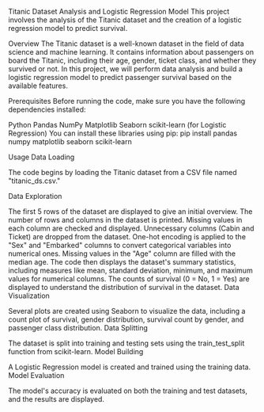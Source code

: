 Titanic Dataset Analysis and Logistic Regression Model
This project involves the analysis of the Titanic dataset and the creation of a logistic regression model to predict survival.

Overview
The Titanic dataset is a well-known dataset in the field of data science and machine learning. It contains information about passengers on board the Titanic, including their age, gender, ticket class, and whether they survived or not. In this project, we will perform data analysis and build a logistic regression model to predict passenger survival based on the available features.

Prerequisites
Before running the code, make sure you have the following dependencies installed:

Python
Pandas
NumPy
Matplotlib
Seaborn
scikit-learn (for Logistic Regression)
You can install these libraries using pip: pip install pandas numpy matplotlib seaborn scikit-learn

Usage
Data Loading

The code begins by loading the Titanic dataset from a CSV file named "titanic_ds.csv."

Data Exploration

The first 5 rows of the dataset are displayed to give an initial overview.
The number of rows and columns in the dataset is printed.
Missing values in each column are checked and displayed.
Unnecessary columns (Cabin and Ticket) are dropped from the dataset.
One-hot encoding is applied to the "Sex" and "Embarked" columns to convert categorical variables into numerical ones.
Missing values in the "Age" column are filled with the median age.
The code then displays the dataset's summary statistics, including measures like mean, standard deviation, minimum, and maximum values for numerical columns.
The counts of survival (0 = No, 1 = Yes) are displayed to understand the distribution of survival in the dataset.
Data Visualization

Several plots are created using Seaborn to visualize the data, including a count plot of survival, gender distribution, survival count by gender, and passenger class distribution.
Data Splitting

The dataset is split into training and testing sets using the train_test_split function from scikit-learn.
Model Building

A Logistic Regression model is created and trained using the training data.
Model Evaluation

The model's accuracy is evaluated on both the training and test datasets, and the results are displayed.
